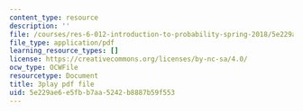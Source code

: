 ```yaml
---
content_type: resource
description: ''
file: /courses/res-6-012-introduction-to-probability-spring-2018/5e229ae6e5fbb7aa5242b8887b59f553_HTs6Zhc2S1M.pdf
file_type: application/pdf
learning_resource_types: []
license: https://creativecommons.org/licenses/by-nc-sa/4.0/
ocw_type: OCWFile
resourcetype: Document
title: 3play pdf file
uid: 5e229ae6-e5fb-b7aa-5242-b8887b59f553
---
```

